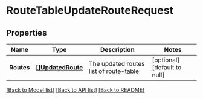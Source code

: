 # RouteTableUpdateRouteRequest

## Properties
Name | Type | Description | Notes
------------ | ------------- | ------------- | -------------
**Routes** | [**[]UpdatedRoute**](UpdatedRoute.md) | The updated routes list of route-table | [optional] [default to null]

[[Back to Model list]](../README.md#documentation-for-models) [[Back to API list]](../README.md#documentation-for-api-endpoints) [[Back to README]](../README.md)



